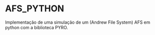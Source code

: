 # AFS_PYTHON
Implementação de uma simulação de um (Andrew File System) AFS em python com a biblioteca PYRO.
